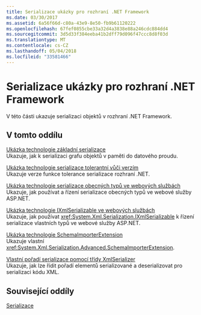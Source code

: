 ```yaml
---
title: Serializace ukázky pro rozhraní .NET Framework
ms.date: 03/30/2017
ms.assetid: 6a56f66d-c80a-43e9-8e50-fb9b61120222
ms.openlocfilehash: 67fef0855cbe33a32d4a3838e88a246cdc884dd4
ms.sourcegitcommit: 3d5d33f384eeba41b2dff79d096f47ccc8d8f03d
ms.translationtype: MT
ms.contentlocale: cs-CZ
ms.lasthandoff: 05/04/2018
ms.locfileid: "33581466"
---
```

# <a name="serialization-samples-for-the-net-framework"></a>Serializace ukázky pro rozhraní .NET Framework
V této části ukazuje serializaci objektů v rozhraní .NET Framework.  
  
## <a name="in-this-section"></a>V tomto oddílu  
 [Ukázka technologie základní serializace](../../../docs/standard/serialization/basic-serialization-technology-sample.md)  
 Ukazuje, jak k serializaci grafu objektů v paměti do datového proudu.  
  
 [Ukázka technologie serializace tolerantní vůči verzím](../../../docs/standard/serialization/version-tolerant-serialization-technology-sample.md)  
 Ukazuje verze funkce tolerance serializace rozhraní .NET.  
  
 [Ukázka technologie serializace obecných typů ve webových službách](../../../docs/standard/serialization/web-services-generics-serialization-technology-sample.md)  
 Ukazuje, jak používat a řízení serializace obecných typů ve webové služby ASP.NET.  
  
 [Ukázka technologie IXmlSerializable ve webových službách](../../../docs/standard/serialization/web-services-ixmlserializable-technology-sample.md)  
 Ukazuje, jak používat <xref:System.Xml.Serialization.IXmlSerializable> k řízení serializace vlastních typů ve webové služby ASP.NET.  
  
 [Ukázka technologie SchemaImporterExtension](../../../docs/standard/serialization/schemaimporterextension-technology-sample.md)  
 Ukazuje vlastní <xref:System.Xml.Serialization.Advanced.SchemaImporterExtension>.  
  
 [Vlastní pořadí serializace pomocí třídy XmlSerializer](../../../docs/standard/serialization/custom-serialization-order-with-xmlserializer.md)  
 Ukazuje, jak lze řídit pořadí elementů serializované a deserializovat pro serializaci kódu XML.  
  
## <a name="related-sections"></a>Související oddíly  
 [Serializace](../../../docs/standard/serialization/index.md)
